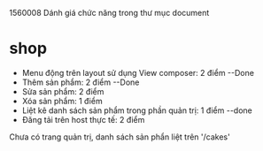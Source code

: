 1560008
Dánh giá chức năng trong thư mục document
# shop

- Menu động trên layout sử dụng View composer: 2 điểm --Done
- Thêm sản phẩm: 2 điểm --Done
- Sửa sản phẩm: 2 điểm
- Xóa sản phẩm: 1 điểm
- Liệt kê danh sách sản phẩm trong phần quản trị: 1 điểm --done
- Đăng tải trên host thực tế: 2 điểm 

Chưa có trang quản trị, danh sách sản phẩn liệt trên '/cakes'
